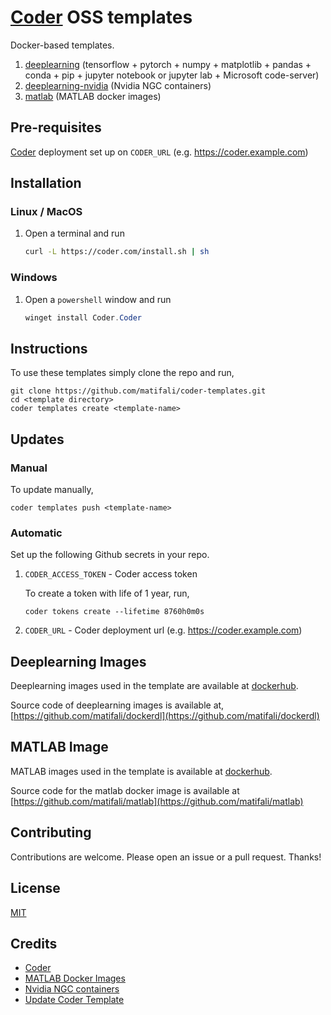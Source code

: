 # [Coder](https://github.com/coder/coder) OSS templates

Docker-based templates.

1. [deeplearning](https://github.com/matifali/coder-templates/tree/master/deeplearning) (tensorflow + pytorch + numpy + matplotlib + pandas + conda + pip + jupyter notebook or jupyter lab + Microsoft code-server)
2. [deeplearning-nvidia](https://github.com/matifali/coder-templates/tree/master/deeplearning-nvidia) (Nvidia NGC containers)
3. [matlab](https://github.com/matifali/coder-templates/tree/master/matlab) (MATLAB docker images)

## Pre-requisites

[Coder](https://github.com/coder/coder) deployment set up on `CODER_URL` (e.g. https://coder.example.com)

## Installation

### Linux / MacOS

1. Open a terminal and run

   ```bash
   curl -L https://coder.com/install.sh | sh
   ```

### Windows

1. Open a `powershell` window and run

   ```powershell
   winget install Coder.Coder
   ```

## Instructions

To use these templates simply clone the repo and run,

```console
git clone https://github.com/matifali/coder-templates.git
cd <template directory>
coder templates create <template-name>
```

## Updates

### Manual

To update manually,

```console
coder templates push <template-name>
```

### Automatic

Set up the following Github secrets in your repo.

1. `CODER_ACCESS_TOKEN` - Coder access token

   To create a token with life of 1 year, run,

   ```shell
   coder tokens create --lifetime 8760h0m0s
   ```

2. `CODER_URL` - Coder deployment url (e.g. https://coder.example.com)

## Deeplearning Images

Deeplearning images used in the template are available at [dockerhub](https://hub.docker.com/repository/docker/matifali/dockerdl).

Source code of deeplearning images is available at, [https://github.com/matifali/dockerdl](https://github.com/matifali/dockerdl)

## MATLAB Image

MATLAB images used in the template is available at [dockerhub](https://hub.docker.com/repository/docker/matifali/matlab).

Source code for the matlab docker image is available at [https://github.com/matifali/matlab](https://github.com/matifali/matlab)

## Contributing

Contributions are welcome. Please open an issue or a pull request. Thanks!

## License

[MIT](./LICENSE)

## Credits

- [Coder](https://github.com/coder/coder)
- [MATLAB Docker Images](https://hub.docker.com/r/matlab/matlab)
- [Nvidia NGC containers](https://ngc.nvidia.com/catalog/containers)
- [Update Coder Template](https://github.com/marketplace/actions/update-coder-template)
